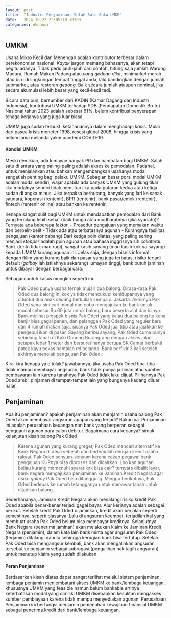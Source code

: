 ```yaml
---
layout: post
title:  "Industri Penjaminan, Salah Satu Saka UMKM"
date:   2024-10-22 22:05:10 +0700
categories: ekonomi
---
```

## UMKM
Usaha Mikro Kecil dan Menengah adalah kontributor terbesar dalam perekonomian nasional. _Kayak_ jargon memang bahasanya, akan tetapi begitu adanya. Tidak perlu jauh-jauh cari contoh, hitung saja jumlah Warung Madura, Rumah Makan Padang atau _yang gedean dikit_, minimarket merah atau biru di lingkungan tempat tinggal anda, lalu bandingkan dengan jumlah supmarket, atau restoran _gedong_. Baik secara jumlah ataupun nominal, jika secara akumulasi lebih besar yang kecil-kecil tadi.

Bicara data pun, bersumber dari KADIN (Kamar Dagang dan Industri Indonesia), kontribusi UMKM terhadap PDB (Pendapatan Domestik Bruto) Nasional tahun 2023 adalah sebesar 61%, belum kontribusi penyerapan tenaga kerjanya yang juga luar biasa.

UMKM juga sudah terbukti ketahanannya dalam menghadapi krisis. Mulai dari pasca krisis moneter 1998, resesi global 2008, hingga krisis yang belum lama melanda yakni pandemi COVID-19.

#### Kondisi UMKM
Meski demikian, ada lumayan banyak PR dan hambatan bagi UMKM. Salah satu di antara yang paling-paling adalah akses ke pemodalan. Padahal, untuk menjalankan atau bahkan mengembangkan usahanya modal sangatlah penting bagi pelaku UMKM. Sebagian besar porsi modal UMKM adalah modal sendiri, wajar apabila ada banyak UMKM yang gulung tikar jika modalnya sendiri tidak menutup jika pada putaran kedua atau ketiga sudah di angka minus. Jika terpaksa berhutang, banyak yang lari ke sanak saudara, koperasi (rentenir), BPR (rentenir), bank pasar/emok (rentenir), fintech (rentenir online) atau bahkan ke rentenir.

Kenapa sangat sulit bagi UMKM untuk mendapatkan pemodalan dari Bank yang terbilang lebih sehat (baik bunga atau mudharabnya (jika syariah))? Ternyata ada beberapa faktor.
    - Prosedur pengajuan yang memakan waktu dan berbelit-belit
    - Tidak ada atau terbatasnya agunan
    - Kurangnya fasilitas pengajuan (kantor cabang)
Dari ketiga poin diatas, yang paling sering menjadi _stopper_ adalah poin agunan atau bahasa inggrisnya sih _collateral_. Bank (tentu tidak mau rugi), sangat kasih sayang (mau kasih kok ya sayang) kepada UMKM kurang agunan ini. Jelas saja, dengan bisnis informal dengan iklim yang kurang baik dan pasar yang juga terbatas, risiko terjadi default (_galbay_ lah istilahnya sekarang) lumayan tinggi, bank butuh jaminan untuk dibayar dengan berbagai cara.

Sebagai contoh kasus mungkin seperti ini.

> Pak Oded punya usaha ternak mujair dua balong. Dirasa-rasa Pak Oded dua balong ini kok ya tidak mencukupi kehidupannya yang dituntut dua anak sedang berkuliah semua di Jakarta. Akhirnya Pak Oded sana-sini cari modal dan coba mengajukan ke bank untuk modal sebesar Rp.60 juta untuk balong baru beserta alat dan isinya. Bank melihat prospek bisnis Pak Oded yang kalau dua balong itu kena banjir bisa gagal panen, dan pelanggan Pak Oded yang reguler baru dari 4 rumah makan saja, sisanya Pak Oded jual titip atau jajakkan ke pengepul ikan di pasar. Sayang beribu sayang, Pak Oded cuma punya sebidang tanah di Kaki Gunung Burangrang dengan akses jalan setapak lebar 1 meter dan bersurat hanya berupa SK Camat berbukti patok kayu bekas bantalan rel belanda. Bank berfikir 3 kali setelah akhirnya menolak pengajuan Pak Oded.

Kira-kira kenapa ya ditolak? jawabannya, jika usaha Pak Oded tiba-tiba tidak mampu membayar angsuran, bank tidak punya jaminan atau sumber pembayaran lain karena tanahnya Pak Oded tidak laku dijual. Pilihannya Pak Oded ambil pinjaman di tempat-tempat lain yang bunganya kadang diluar nalar.

## Penjaminan
Apa itu penjaminan? apakah penjaminan akan menjamin usaha balong Pak Oded akan membayar angsuran apapun yang terjadi? Bukan ya. Penjaminan ini adalah perusahaan keuangan non bank yang berperan sebagai pengganti agunan para calon debitur. Bagaimana cara kerjanya? simak kelanjutan kisah balong Pak Oded

> Karena agunan yang kurang greget, Pak Oded mencari alternatif ke Bank Negara di desa sebelah dan bertemulah dengan kredit usaha rakyat. Pak Oded senyum-senyum karena cakap pegawai bank pengajuan KURnya bisa diproses dan dicairkan. Lho kan agunan beliau kurang memenuhi syarat kok bisa cair? ternyata dibalik layar, bank negara mengajukan penjaminan ke Jaminan Kredit Negara agar risiko _galbay_ Pak Oded bisa ditanggung. Minggu berikutnya, Pak Oded berlepas ke rumah tetangganya untuk menawar tanah untuk dijadikan balong.

Sederhananya, Jaminan Kredit Negara akan menalangi risiko kredit Pak Oded apabila benar-benar terjadi gagal bayar. Alur kerjanya adalah sebagai berikut. Setelah kredit Pak Oded dijaminkan, kredit akan berjalan seperti semestinya, seperti biasanya. Lalu di angsuran keempat, terjadilah hal yang membuat usaha Pak Oded belum bisa membayar kreditnya. Selanjutnya Bank Negara (penerima jaminan) akan melakukan klaim ke Jaminan Kredit Negara (penjamin), dalam kata lain bank minta agar angsuran Pak Oded (terjamin) ditalangi dahulu sehingga kerugian bank bisa tertutup. Setelah Pak Oded bisa mengangsur kembali, bank akan mengalihkan angsuran tersebut ke penjamin sebagai subrogasi (pengalihan hak tagih angsuran) untuk menutup klaim yang sudah dilakukan.

#### Peran Penjaminan
Berdasarkan kisah diatas dapat sangat terlihat melalui sistem penjaminan, lembaga penjamin menjembatani akses UMKM ke bank/lembaga keuangan, khususnya UMKM yang feasible namun belum bankable artinya keterbatasan modal yang dimiliki UMKM disebabkan kesulitan mengakses sumber pembiayaan karena tidak mampu menyediakan agunan.
Perusahaan Penjaminan ini berfungsi menjamin pemenuhan kewajiban finansial UMKM sebagai penerima kredit dari bank/lembaga keuangan.